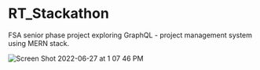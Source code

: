 # RT_Stackathon

FSA senior phase project exploring GraphQL - project management system using MERN stack.

![Screen Shot 2022-06-27 at 1 07 46 PM](https://user-images.githubusercontent.com/99780324/175997009-cd75bb2a-ead1-42e6-98e6-520bce9fbf07.png)
